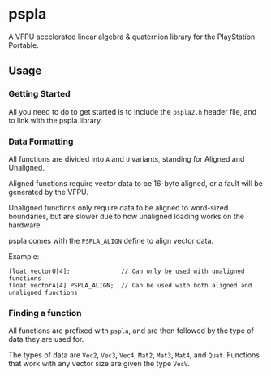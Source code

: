 # pspla
A VFPU accelerated linear algebra &amp; quaternion library for the PlayStation Portable.

## Usage
### Getting Started
All you need to do to get started is to include the `pspla2.h` header file, and to link with the pspla library.

### Data Formatting
All functions are divided into `A` and `U` variants, standing for Aligned and Unaligned.

Aligned functions require vector data to be 16-byte aligned, or a fault will be generated by the VFPU.

Unaligned functions only require data to be aligned to word-sized boundaries, but are slower due to how unaligned loading works on the hardware.

pspla comes with the `PSPLA_ALIGN` define to align vector data.

Example:
```
float vectorU[4];              // Can only be used with unaligned functions
float vectorA[4] PSPLA_ALIGN;  // Can be used with both aligned and unaligned functions
```

### Finding a function
All functions are prefixed with `pspla`, and are then followed by the type of data they are used for.

The types of data are `Vec2`, `Vec3`, `Vec4`, `Mat2`, `Mat3`, `Mat4`, and `Quat`. Functions that work with any vector size are given the type `VecV`.
